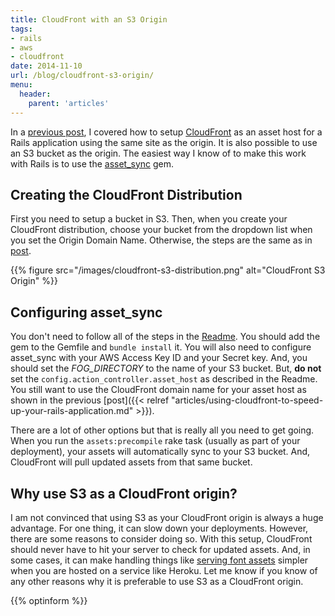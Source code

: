 ```yaml
---
title: CloudFront with an S3 Origin
tags:
- rails
- aws
- cloudfront
date: 2014-11-10
url: /blog/cloudfront-s3-origin/
menu:
  header:
    parent: 'articles'
---
```


In a [previous post](/blog/using-cloudfront-to-speed-up-your-rails-application/), I covered how to setup [CloudFront](http://aws.amazon.com/cloudfront/) as an asset host for a Rails application using the same site as the origin. It is also possible to use an S3 bucket as the origin. The easiest way I know of to make this work with Rails is to use the [asset_sync](https://github.com/rumblelabs/asset_sync) gem.

<!--more-->

## Creating the CloudFront Distribution

First you need to setup a bucket in S3. Then, when you create your CloudFront distribution, choose your bucket from the dropdown list when you set the Origin Domain Name. Otherwise, the steps are the same as in [post](/blog/using-cloudfront-to-speed-up-your-rails-application/).

{{% figure src="/images/cloudfront-s3-distribution.png" alt="CloudFront S3 Origin" %}}

## Configuring asset_sync

You don't need to follow all of the steps in the [Readme](https://github.com/rumblelabs/asset_sync/blob/master/README.md). You should add the gem to the Gemfile and `bundle install` it. You will also need to configure asset_sync with your AWS Access Key ID and your Secret key. And, you should set the *FOG_DIRECTORY* to the name of your S3 bucket. But, **do not** set the `config.action_controller.asset_host` as described in the Readme. You still want to use the CloudFront domain name for your asset host as shown in the previous [post]({{< relref "articles/using-cloudfront-to-speed-up-your-rails-application.md" >}}).

There are a lot of other options but that is really all you need to get going. When you run the `assets:precompile` rake task (usually as part of your deployment), your assets will automatically sync to your S3 bucket. And, CloudFront will pull updated assets from that same bucket.

## Why use S3 as a CloudFront origin?

I am not convinced that using S3 as your CloudFront origin is always a huge advantage. For one thing, it can slow down your deployments. However, there are some reasons to consider doing so. With this setup, CloudFront should never have to hit your server to check for updated assets. And, in some cases, it can make handling things like [serving font assets](/blog/web-fonts-cloudfront/) simpler when you are hosted on a service like Heroku. Let me know if you know of any other reasons why it is preferable to use S3 as a CloudFront origin.

{{% optinform %}}
